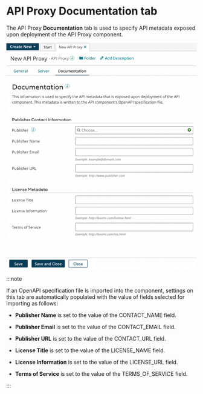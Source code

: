 # API Proxy Documentation tab

<head>
  <meta name="guidename" content="API Management"/>
  <meta name="context" content="GUID-12df3948-fb24-4265-81ee-3f10145804fe"/>
</head>


The API Proxy **Documentation** tab is used to specify API metadata exposed upon deployment of the API Proxy component.

![](../Images/img-int-api_proxy_documentation_320015eb-d8ce-49c1-bef4-40def873f94c.jpg)

:::note

If an OpenAPI specification file is imported into the component, settings on this tab are automatically populated with the value of fields selected for importing as follows:

-   **Publisher Name** is set to the value of the CONTACT\_NAME field.

-   **Publisher Email** is set to the value of the CONTACT\_EMAIL field.

-   **Publisher URL** is set to the value of the CONTACT\_URL field.

-   **License Title** is set to the value of the LICENSE\_NAME field.

-   **License Information** is set to the value of the LICENSE\_URL field.

-   **Terms of Service** is set to the value of the TERMS\_OF\_SERVICE field.

:::
